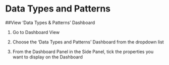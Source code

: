 # Data Types and Patterns

##View ‘Data Types & Patterns’ Dashboard

1) Go to Dashboard View

2) Choose the ‘Data Types and Patterns’ Dashboard from the dropdown list

3) From the Dashboard Panel in the Side Panel, tick the properties you want to display on the Dashboard

